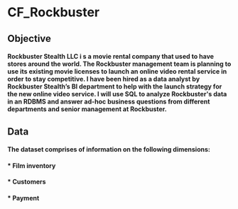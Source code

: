 # CF_Rockbuster
## Objective
#### Rockbuster Stealth LLC i s a movie rental company that used to have stores around the world. The Rockbuster management team is planning to use its existing movie licenses to launch an online video rental service in order to stay competitive. I have been hired as a data analyst by Rockbuster Stealth’s BI department to help with the launch strategy for the new online video service. I will use SQL to analyze Rockbuster's data in an RDBMS and answer ad-hoc business questions from different departments and senior management at Rockbuster.
## Data
#### The dataset comprises of information on the following dimensions:
#### * Film inventory
#### * Customers
#### * Payment

